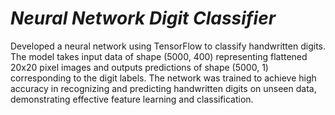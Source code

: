 # ***Neural Network Digit Classifier***
Developed a neural network using TensorFlow to classify handwritten digits. The model takes input data of shape (5000, 400) representing flattened 20x20 pixel images and outputs predictions of shape (5000, 1) corresponding to the digit labels. The network was trained to achieve high accuracy in recognizing and predicting handwritten digits on unseen data, demonstrating effective feature learning and classification.
